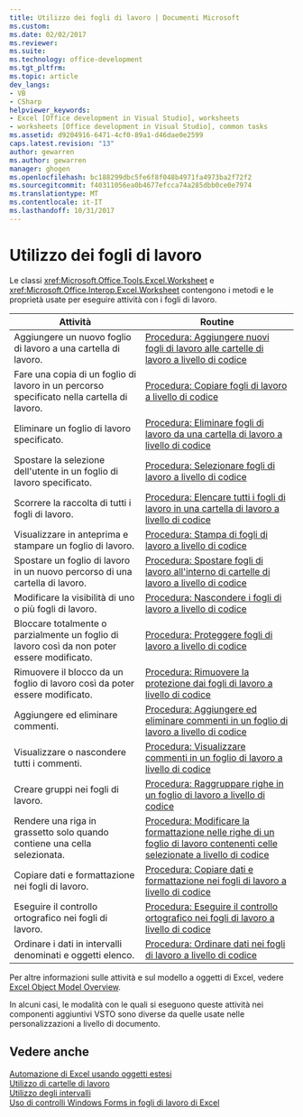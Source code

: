 ```yaml
---
title: Utilizzo dei fogli di lavoro | Documenti Microsoft
ms.custom: 
ms.date: 02/02/2017
ms.reviewer: 
ms.suite: 
ms.technology: office-development
ms.tgt_pltfrm: 
ms.topic: article
dev_langs:
- VB
- CSharp
helpviewer_keywords:
- Excel [Office development in Visual Studio], worksheets
- worksheets [Office development in Visual Studio], common tasks
ms.assetid: d9204916-6471-4cf0-89a1-d46dae0e2599
caps.latest.revision: "13"
author: gewarren
ms.author: gewarren
manager: ghogen
ms.openlocfilehash: bc188299dbc5fe6f8f048b4971fa4973ba2f72f2
ms.sourcegitcommit: f40311056ea0b4677efcca74a285dbb0ce0e7974
ms.translationtype: MT
ms.contentlocale: it-IT
ms.lasthandoff: 10/31/2017
---
```

# <a name="working-with-worksheets"></a>Utilizzo dei fogli di lavoro
  Le classi <xref:Microsoft.Office.Tools.Excel.Worksheet> e <xref:Microsoft.Office.Interop.Excel.Worksheet> contengono i metodi e le proprietà usate per eseguire attività con i fogli di lavoro.  
  
|Attività|Routine|  
|----------|---------------|  
|Aggiungere un nuovo foglio di lavoro a una cartella di lavoro.|[Procedura: Aggiungere nuovi fogli di lavoro alle cartelle di lavoro a livello di codice](../vsto/how-to-programmatically-add-new-worksheets-to-workbooks.md)|  
|Fare una copia di un foglio di lavoro in un percorso specificato nella cartella di lavoro.|[Procedura: Copiare fogli di lavoro a livello di codice](../vsto/how-to-programmatically-copy-worksheets.md)|  
|Eliminare un foglio di lavoro specificato.|[Procedura: Eliminare fogli di lavoro da una cartella di lavoro a livello di codice](../vsto/how-to-programmatically-delete-worksheets-from-workbooks.md)|  
|Spostare la selezione dell'utente in un foglio di lavoro specificato.|[Procedura: Selezionare fogli di lavoro a livello di codice](../vsto/how-to-programmatically-select-worksheets.md)|  
|Scorrere la raccolta di tutti i fogli di lavoro.|[Procedura: Elencare tutti i fogli di lavoro in una cartella di lavoro a livello di codice](../vsto/how-to-programmatically-list-all-worksheets-in-a-workbook.md)|  
|Visualizzare in anteprima e stampare un foglio di lavoro.|[Procedura: Stampa di fogli di lavoro a livello di codice](../vsto/how-to-programmatically-print-worksheets.md)|  
|Spostare un foglio di lavoro in un nuovo percorso di una cartella di lavoro.|[Procedura: Spostare fogli di lavoro all'interno di cartelle di lavoro a livello di codice](../vsto/how-to-programmatically-move-worksheets-within-workbooks.md)|  
|Modificare la visibilità di uno o più fogli di lavoro.|[Procedura: Nascondere i fogli di lavoro a livello di codice](../vsto/how-to-programmatically-hide-worksheets.md)|  
|Bloccare totalmente o parzialmente un foglio di lavoro così da non poter essere modificato.|[Procedura: Proteggere fogli di lavoro a livello di codice](../vsto/how-to-programmatically-protect-worksheets.md)|  
|Rimuovere il blocco da un foglio di lavoro così da poter essere modificato.|[Procedura: Rimuovere la protezione dai fogli di lavoro a livello di codice](../vsto/how-to-programmatically-remove-protection-from-worksheets.md)|  
|Aggiungere ed eliminare commenti.|[Procedura: Aggiungere ed eliminare commenti in un foglio di lavoro a livello di codice](../vsto/how-to-programmatically-add-and-delete-worksheet-comments.md)|  
|Visualizzare o nascondere tutti i commenti.|[Procedura: Visualizzare commenti in un foglio di lavoro a livello di codice](../vsto/how-to-programmatically-display-worksheet-comments.md)|  
|Creare gruppi nei fogli di lavoro.|[Procedura: Raggruppare righe in un foglio di lavoro a livello di codice](../vsto/how-to-programmatically-group-rows-in-a-worksheet.md)|  
|Rendere una riga in grassetto solo quando contiene una cella selezionata.|[Procedura: Modificare la formattazione nelle righe di un foglio di lavoro contenenti celle selezionate a livello di codice](../vsto/how-to-programmatically-change-formatting-in-worksheet-rows-containing-selected-cells.md)|  
|Copiare dati e formattazione nei fogli di lavoro.|[Procedura: Copiare dati e formattazione nei fogli di lavoro a livello di codice](../vsto/how-to-programmatically-copy-data-and-formatting-across-worksheets.md)|  
|Eseguire il controllo ortografico nei fogli di lavoro.|[Procedura: Eseguire il controllo ortografico nei fogli di lavoro a livello di codice](../vsto/how-to-programmatically-check-spelling-in-worksheets.md)|  
|Ordinare i dati in intervalli denominati e oggetti elenco.|[Procedura: Ordinare dati nei fogli di lavoro a livello di codice](../vsto/how-to-programmatically-sort-data-in-worksheets.md)|  
  
 Per altre informazioni sulle attività e sul modello a oggetti di Excel, vedere [Excel Object Model Overview](../vsto/excel-object-model-overview.md).  
  
 In alcuni casi, le modalità con le quali si eseguono queste attività nei componenti aggiuntivi VSTO sono diverse da quelle usate nelle personalizzazioni a livello di documento.  
  
## <a name="see-also"></a>Vedere anche  
 [Automazione di Excel usando oggetti estesi](../vsto/automating-excel-by-using-extended-objects.md)   
 [Utilizzo di cartelle di lavoro](../vsto/working-with-workbooks.md)   
 [Utilizzo degli intervalli](../vsto/working-with-ranges.md)   
 [Uso di controlli Windows Forms in fogli di lavoro di Excel](../vsto/using-windows-forms-controls-on-excel-worksheets.md)  
  
  